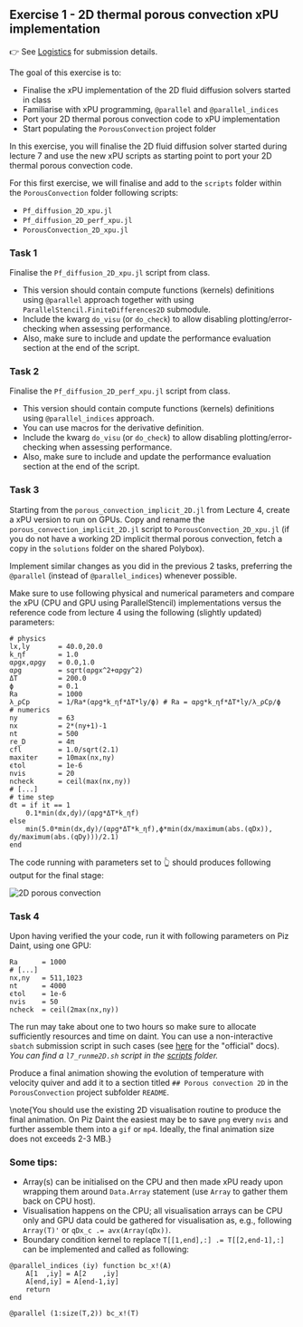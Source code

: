 <!--This file was generated, do not modify it.-->
## Exercise 1 - **2D thermal porous convection xPU implementation**

👉 See [Logistics](/logistics/#submission) for submission details.

The goal of this exercise is to:
- Finalise the xPU implementation of the 2D fluid diffusion solvers started in class
- Familiarise with xPU programming, `@parallel` and `@parallel_indices`
- Port your 2D thermal porous convection code to xPU implementation
- Start populating the `PorousConvection` project folder

In this exercise, you will finalise the 2D fluid diffusion solver started during lecture 7 and use the new xPU scripts as starting point to port your 2D thermal porous convection code.

For this first exercise, we will finalise and add to the `scripts` folder within the `PorousConvection` folder following scripts:
- `Pf_diffusion_2D_xpu.jl`
- `Pf_diffusion_2D_perf_xpu.jl`
- `PorousConvection_2D_xpu.jl`

### Task 1

Finalise the `Pf_diffusion_2D_xpu.jl` script from class.
- This version should contain compute functions (kernels) definitions using `@parallel` approach together with using `ParallelStencil.FiniteDifferences2D` submodule.
- Include the kwarg `do_visu` (or `do_check`) to allow disabling plotting/error-checking when assessing performance.
- Also, make sure to include and update the performance evaluation section at the end of the script.

### Task 2

Finalise the `Pf_diffusion_2D_perf_xpu.jl` script from class.
- This version should contain compute functions (kernels) definitions using `@parallel_indices` approach.
- You can use macros for the derivative definition.
- Include the kwarg `do_visu` (or `do_check`) to allow disabling plotting/error-checking when assessing performance.
- Also, make sure to include and update the performance evaluation section at the end of the script.

### Task 3

Starting from the `porous_convection_implicit_2D.jl` from Lecture 4, create a xPU version to run on GPUs. Copy and rename the `porous_convection_implicit_2D.jl` script to `PorousConvection_2D_xpu.jl` (if you do not have a working 2D implicit thermal porous convection, fetch a copy in the `solutions` folder on the shared Polybox).

Implement similar changes as you did in the previous 2 tasks, preferring the `@parallel` (instead of `@parallel_indices`) whenever possible.

Make sure to use following physical and numerical parameters and compare the xPU (CPU and GPU using ParallelStencil) implementations versus the reference code from lecture 4 using the following (slightly updated) parameters:

````julia:ex1
# physics
lx,ly       = 40.0,20.0
k_ηf        = 1.0
αρgx,αρgy   = 0.0,1.0
αρg         = sqrt(αρgx^2+αρgy^2)
ΔT          = 200.0
ϕ           = 0.1
Ra          = 1000
λ_ρCp       = 1/Ra*(αρg*k_ηf*ΔT*ly/ϕ) # Ra = αρg*k_ηf*ΔT*ly/λ_ρCp/ϕ
# numerics
ny          = 63
nx          = 2*(ny+1)-1
nt          = 500
re_D        = 4π
cfl         = 1.0/sqrt(2.1)
maxiter     = 10max(nx,ny)
ϵtol        = 1e-6
nvis        = 20
ncheck      = ceil(max(nx,ny))
# [...]
# time step
dt = if it == 1
    0.1*min(dx,dy)/(αρg*ΔT*k_ηf)
else
    min(5.0*min(dx,dy)/(αρg*ΔT*k_ηf),ϕ*min(dx/maximum(abs.(qDx)), dy/maximum(abs.(qDy)))/2.1)
end
````

The code running with parameters set to 👆 should produces following output for the final stage:

![2D porous convection](../assets/literate_figures/l7_ex1_porous_convect.png)

### Task 4

Upon having verified the your code, run it with following parameters on Piz Daint, using one GPU:

````julia:ex2
Ra      = 1000
# [...]
nx,ny   = 511,1023
nt      = 4000
ϵtol    = 1e-6
nvis    = 50
ncheck  = ceil(2max(nx,ny))
````

The run may take about one to two hours so make sure to allocate sufficiently resources and time on daint. You can use a non-interactive `sbatch` submission script in such cases (see [here](https://user.cscs.ch/access/running/) for the "official" docs). _You can find a `l7_runme2D.sh` script in the [scripts](https://github.com/eth-vaw-glaciology/course-101-0250-00/blob/main/scripts/) folder._

Produce a final animation showing the evolution of temperature with velocity quiver and add it to a section titled `## Porous convection 2D` in the `PorousConvection` project subfolder `README`.

\note{You should use the existing 2D visualisation routine to produce the final animation. On Piz Daint the easiest may be to save `png` every `nvis` and further assemble them into a `gif` or `mp4`. Ideally, the final animation size does not exceeds 2-3 MB.}

### Some tips:

- Array(s) can be initialised on the CPU and then made xPU ready upon wrapping them around `Data.Array` statement (use `Array` to gather them back on CPU host).
- Visualisation happens on the CPU; all visualisation arrays can be CPU only and GPU data could be gathered for visualisation as, e.g., following `Array(T)'` or `qDx_c .= avx(Array(qDx))`.
- Boundary condition kernel to replace `T[[1,end],:] .= T[[2,end-1],:]` can be implemented and called as following:

````julia:ex3
@parallel_indices (iy) function bc_x!(A)
    A[1  ,iy] = A[2    ,iy]
    A[end,iy] = A[end-1,iy]
    return
end

@parallel (1:size(T,2)) bc_x!(T)
````

